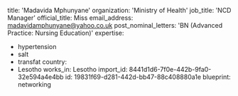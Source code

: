 title: 'Madavida Mphunyane'
organization: 'Ministry of Health'
job_title: 'NCD Manager'
official_title: Miss
email_address: madavidamphunyane@yahoo.co.uk
post_nominal_letters: 'BN (Advanced Practice: Nursing Education)'
expertise:
  - hypertension
  - salt
  - transfat
country:
  - Lesotho
works_in: Lesotho
import_id: 8441d1d6-7f0e-442b-9fa0-32e594a4e4bb
id: 19831f69-d281-442d-bb47-88c408880a1e
blueprint: networking
